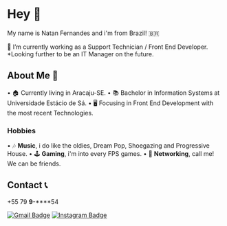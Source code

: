 # Hey 🤙 

My name is Natan Fernandes and i'm from Brazil! 🇧🇷 

🔭 I’m currently working as a Support Technician / Front End Developer.
   *Looking further to be an IT Manager on the future.


## About Me 👦

• 🏠 Currently living in Aracaju-SE.
• 📚 Bachelor in Information Systems at Universidade Estácio de Sá.
• 🖥 Focusing in Front End Development with the most recent Technologies.

### Hobbies

• 🎶 **Music**, i do like the oldies, Dream Pop, Shoegazing and Progressive House. 
• 🕹 **Gaming**, i'm into every FPS games.
• 🚀 **Networking**, call me! We can be friends.

## Contact 📞

+55 79 ****9****-****54

[![Gmail Badge](https://img.shields.io/badge/-diego.schell.f@gmail.com-6633cc?style=flat-square&logo=Gmail&logoColor=white&link=mailto:natanmfernandes@gmail.com)](mailto:natanmfernandes@gmail.com)
[![Instagram Badge](https://img.shields.io/badge/-Instagram-violet?style=flat-square&logo=Instagram&logoColor=white&link=https://www.instagram.com/natanmfernandes/)](https://www.instagram.com/natanmfernandes/)


<!--
**Shaddark/Shaddark** is a ✨ _special_ ✨ repository because its `README.md` (this file) appears on your GitHub profile.

-->
